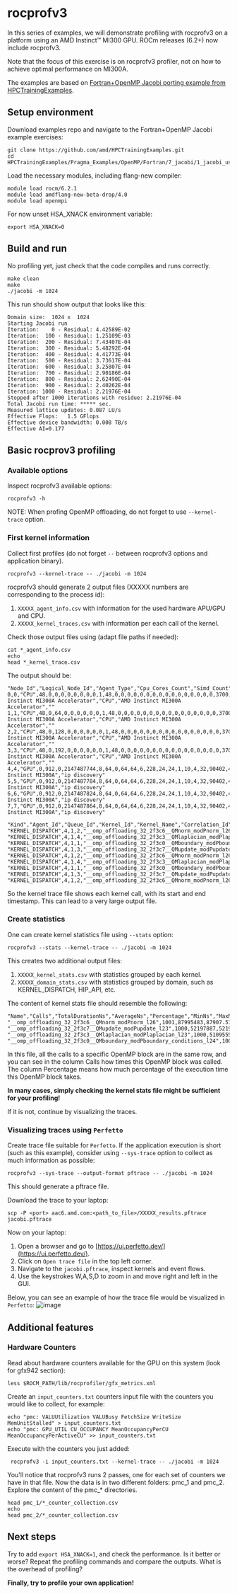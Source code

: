 # rocprofv3

In this series of examples, we will demonstrate profiling with rocprofv3 on a platform using an AMD Instinct&trade; MI300 GPU. ROCm releases (6.2+) now include rocprofv3.

Note that the focus of this exercise is on rocprofv3 profiler, not on how to achieve optimal performance on MI300A.

The examples are based on [Fortran+OpenMP Jacobi porting example from HPCTrainingExamples](https://github.com/amd/HPCTrainingExamples/tree/main/Pragma_Examples/OpenMP/Fortran/7_jacobi). 


## Setup environment

Download examples repo and navigate to the Fortran+OpenMP Jacobi example exercises:

```
git clone https://github.com/amd/HPCTrainingExamples.git
cd HPCTrainingExamples/Pragma_Examples/OpenMP/Fortran/7_jacobi/1_jacobi_usm
```

Load the necessary modules, including flang-new compiler:

```
module load rocm/6.2.1
module load amdflang-new-beta-drop/4.0
module load openmpi
```

For now unset HSA_XNACK environment variable:

```
export HSA_XNACK=0
```


## Build and run

No profiling yet, just check that the code compiles and runs correctly.

```
make clean
make
./jacobi -m 1024
```

This run should show output that looks like this:

```
Domain size:  1024 x  1024
Starting Jacobi run
Iteration:    0 - Residual: 4.42589E-02
Iteration:  100 - Residual: 1.25109E-03
Iteration:  200 - Residual: 7.43407E-04
Iteration:  300 - Residual: 5.48292E-04
Iteration:  400 - Residual: 4.41773E-04
Iteration:  500 - Residual: 3.73617E-04
Iteration:  600 - Residual: 3.25807E-04
Iteration:  700 - Residual: 2.90186E-04
Iteration:  800 - Residual: 2.62490E-04
Iteration:  900 - Residual: 2.40262E-04
Iteration: 1000 - Residual: 2.21976E-04
Stopped after 1000 iterations with residue: 2.21976E-04
Total Jacobi run time: ***** sec.
Measured lattice updates: 0.087 LU/s
Effective Flops:   1.5 GFlops
Effective device bandwidth: 0.008 TB/s
Effective AI=0.177
```

## Basic rocprov3 profiling
### Available options

Inspect rocprofv3 available options:

```
rocprofv3 -h
```

NOTE: When profing OpenMP offloading, do not forget to use `--kernel-trace` option.


### First kernel information

Collect first profiles (do not forget `--` between rocprofv3 options and application binary).

```
rocprofv3 --kernel-trace -- ./jacobi -m 1024
```

rocprofv3 should generate 2 output files (XXXXX numbers are corresponding to the process id): 

  1. `XXXXX_agent_info.csv` with information for the used hardware APU/GPU and CPU.
  2. `XXXXX_kernel_traces.csv` with information per each call of the kernel.

Check those output files using (adapt file paths if needed):

```
cat *_agent_info.csv
echo
head *_kernel_trace.csv
```

The output should be:

```
"Node_Id","Logical_Node_Id","Agent_Type","Cpu_Cores_Count","Simd_Count","Cpu_Core_Id_Base","Simd_Id_Base","Max_Waves_Per_Simd","Lds_Size_In_Kb","Gds_Size_In_Kb","Num_Gws","Wave_Front_Size","Num_Xcc","Cu_Count","Array_Count","Num_Shader_Banks","Simd_Arrays_Per_Engine","Cu_Per_Simd_Array","Simd_Per_Cu","Max_Slots_Scratch_Cu","Gfx_Target_Version","Vendor_Id","Device_Id","Location_Id","Domain","Drm_Render_Minor","Num_Sdma_Engines","Num_Sdma_Xgmi_Engines","Num_Sdma_Queues_Per_Engine","Num_Cp_Queues","Max_Engine_Clk_Ccompute","Max_Engine_Clk_Fcompute","Sdma_Fw_Version","Fw_Version","Capability","Cu_Per_Engine","Max_Waves_Per_Cu","Family_Id","Workgroup_Max_Size","Grid_Max_Size","Local_Mem_Size","Hive_Id","Gpu_Id","Workgroup_Max_Dim_X","Workgroup_Max_Dim_Y","Workgroup_Max_Dim_Z","Grid_Max_Dim_X","Grid_Max_Dim_Y","Grid_Max_Dim_Z","Name","Vendor_Name","Product_Name","Model_Name"
0,0,"CPU",48,0,0,0,0,0,0,0,0,1,48,0,0,0,0,0,0,0,0,0,0,0,0,0,0,0,0,3700,0,0,0,0,0,0,25,0,0,0,1763021218530103933,0,0,0,0,0,0,0,"AMD Instinct MI300A Accelerator","CPU","AMD Instinct MI300A Accelerator",""
1,1,"CPU",48,0,64,0,0,0,0,0,0,1,48,0,0,0,0,0,0,0,0,0,0,0,0,0,0,0,0,3700,0,0,0,0,0,0,25,0,0,0,1763021218530103933,0,0,0,0,0,0,0,"AMD Instinct MI300A Accelerator","CPU","AMD Instinct MI300A Accelerator",""
2,2,"CPU",48,0,128,0,0,0,0,0,0,1,48,0,0,0,0,0,0,0,0,0,0,0,0,0,0,0,0,3700,0,0,0,0,0,0,25,0,0,0,1763021218530103933,0,0,0,0,0,0,0,"AMD Instinct MI300A Accelerator","CPU","AMD Instinct MI300A Accelerator",""
3,3,"CPU",48,0,192,0,0,0,0,0,0,1,48,0,0,0,0,0,0,0,0,0,0,0,0,0,0,0,0,3700,0,0,0,0,0,0,25,0,0,0,1763021218530103933,0,0,0,0,0,0,0,"AMD Instinct MI300A Accelerator","CPU","AMD Instinct MI300A Accelerator",""
4,4,"GPU",0,912,0,2147487744,8,64,0,64,64,6,228,24,24,1,10,4,32,90402,4098,29856,256,0,128,2,10,8,24,3700,2100,19,150,1013424768,9,32,141,1024,4294967295,0,1763021218530103933,53730,1024,1024,1024,4294967295,4294967295,4294967295,"gfx942","AMD","AMD Instinct MI300A","ip discovery"
5,5,"GPU",0,912,0,2147487784,8,64,0,64,64,6,228,24,24,1,10,4,32,90402,4098,29856,256,1,136,2,10,8,24,3700,2100,19,150,1013424768,9,32,141,1024,4294967295,0,1763021218530103933,17599,1024,1024,1024,4294967295,4294967295,4294967295,"gfx942","AMD","AMD Instinct MI300A","ip discovery"
6,6,"GPU",0,912,0,2147487824,8,64,0,64,64,6,228,24,24,1,10,4,32,90402,4098,29856,256,2,144,2,10,8,24,3700,2100,19,150,1013424768,9,32,141,1024,4294967295,0,1763021218530103933,47963,1024,1024,1024,4294967295,4294967295,4294967295,"gfx942","AMD","AMD Instinct MI300A","ip discovery"
7,7,"GPU",0,912,0,2147487864,8,64,0,64,64,6,228,24,24,1,10,4,32,90402,4098,29856,256,3,152,2,10,8,24,3700,2100,19,150,1013424768,9,32,141,1024,4294967295,0,1763021218530103933,11782,1024,1024,1024,4294967295,4294967295,4294967295,"gfx942","AMD","AMD Instinct MI300A","ip discovery"

"Kind","Agent_Id","Queue_Id","Kernel_Id","Kernel_Name","Correlation_Id","Start_Timestamp","End_Timestamp","Private_Segment_Size","Group_Segment_Size","Workgroup_Size_X","Workgroup_Size_Y","Workgroup_Size_Z","Grid_Size_X","Grid_Size_Y","Grid_Size_Z"
"KERNEL_DISPATCH",4,1,2,"__omp_offloading_32_2f3c6__QMnorm_modPnorm_l26",1,5329321973213203,5329321973322123,0,4360,256,1,1,233472,1,1
"KERNEL_DISPATCH",4,1,4,"__omp_offloading_32_2f3c3__QMlaplacian_modPlaplacian_l23",2,5329321976381800,5329321976429320,0,0,256,1,1,233472,1,1
"KERNEL_DISPATCH",4,1,1,"__omp_offloading_32_2f3c0__QMboundary_modPboundary_conditions_l24",3,5329321979189038,5329321979199278,0,0,256,1,1,4096,1,1
"KERNEL_DISPATCH",4,1,3,"__omp_offloading_32_2f3c7__QMupdate_modPupdate_l23",4,5329321985289126,5329321985337166,0,0,256,1,1,233472,1,1
"KERNEL_DISPATCH",4,1,2,"__omp_offloading_32_2f3c6__QMnorm_modPnorm_l26",5,5329321987888094,5329321987980254,0,4360,256,1,1,233472,1,1
"KERNEL_DISPATCH",4,1,4,"__omp_offloading_32_2f3c3__QMlaplacian_modPlaplacian_l23",6,5329321990242479,5329321990289479,0,0,256,1,1,233472,1,1
"KERNEL_DISPATCH",4,1,1,"__omp_offloading_32_2f3c0__QMboundary_modPboundary_conditions_l24",7,5329321992966432,5329321992976272,0,0,256,1,1,4096,1,1
"KERNEL_DISPATCH",4,1,3,"__omp_offloading_32_2f3c7__QMupdate_modPupdate_l23",8,5329321997343879,5329321997389119,0,0,256,1,1,233472,1,1
"KERNEL_DISPATCH",4,1,2,"__omp_offloading_32_2f3c6__QMnorm_modPnorm_l26",9,5329321999929225,5329322000021345,0,4360,256,1,1,233472,1,1
```

So the kernel trace file shows each kernel call, with its start and end timestamp. This can lead to a very large output file.

### Create statistics

One can create kernel statistics file using `--stats` option:

```
rocprofv3 --stats --kernel-trace -- ./jacobi -m 1024
```

This creates two additional output files:

  1. `XXXXX_kernel_stats.csv` with statistics grouped by each kernel.
  2. `XXXXX_domain_stats.csv` with statistics grouped by domain, such as KERNEL_DISPATCH, HIP_API, etc.


The content of kernel stats file should resemble the following:

```
"Name","Calls","TotalDurationNs","AverageNs","Percentage","MinNs","MaxNs","StdDev"
"__omp_offloading_32_2f3c6__QMnorm_modPnorm_l26",1001,87995483,87907.575425,43.77,80200,108480,3547.283930
"__omp_offloading_32_2f3c7__QMupdate_modPupdate_l23",1000,52197887,52197.887000,25.96,48320,69880,3052.411702
"__omp_offloading_32_2f3c3__QMlaplacian_modPlaplacian_l23",1000,51095558,51095.558000,25.41,43720,60640,3253.741764
"__omp_offloading_32_2f3c0__QMboundary_modPboundary_conditions_l24",1000,9759423,9759.423000,4.85,7640,13080,673.670901
```

In this file, all the calls to a specific OpenMP block are in the same row, and you can see in the column Calls how times this OpenMP block was called. The column Percentage means how much percentage of the execution time this OpenMP block takes. 

**In many cases, simply checking the kernel stats file might be sufficient for your profiling!**

If it is not, continue by visualizing the traces.

### Visualizing traces using `Perfetto`

Create trace file suitable for `Perfetto`. If the application execution is short (such as this example), consider using `--sys-trace` option to collect as much information as possible:

```
rocprofv3 --sys-trace --output-format pftrace -- ./jacobi -m 1024
```

This should generate a pftrace file.
 
Download the trace to your laptop:

```
scp -P <port> aac6.amd.com:<path_to_file>/XXXXX_results.pftrace jacobi.pftrace
```

Now on your laptop:

  1. Open a browser and go to [https://ui.perfetto.dev/](https://ui.perfetto.dev/).
  2. Click on `Open trace file` in the top left corner.
  3. Navigate to the `jacobi.pftrace`, inspect kernels and event flows.
  4. Use the keystrokes W,A,S,D to zoom in and move right and left in the GUI.

Below, you can see an example of how the trace file would be visualized in `Perfetto`:
![image](images/perfetto_example.png)

## Additional features

### Hardware Counters

Read about hardware counters available for the GPU on this system (look for gfx942 section):

```
less $ROCM_PATH/lib/rocprofiler/gfx_metrics.xml
```

Create an `input_counters.txt` counters input file with the counters you would like to collect, for example:

```
echo "pmc: VALUUtilization VALUBusy FetchSize WriteSize MemUnitStalled" > input_counters.txt
echo "pmc: GPU_UTIL CU_OCCUPANCY MeanOccupancyPerCU MeanOccupancyPerActiveCU" >> input_counters.txt
```

Execute with the counters you just added:

```
 rocprofv3 -i input_counters.txt --kernel-trace -- ./jacobi -m 1024
 ```
 
You'll notice that rocprofv3 runs 2 passes, one for each set of counters we have in that file. Now the data is in two different folders: pmc_1 and pmc_2. Explore the content of the pmc_* directories.

```
head pmc_1/*_counter_collection.csv
echo
head pmc_2/*_counter_collection.csv
```

## Next steps

Try to add `export HSA_XNACK=1`, and check the performance. Is it better or worse? Repeat the profiling commands and compare the outputs. What is the overhead of profiling?

**Finally, try to profile your own application!**
